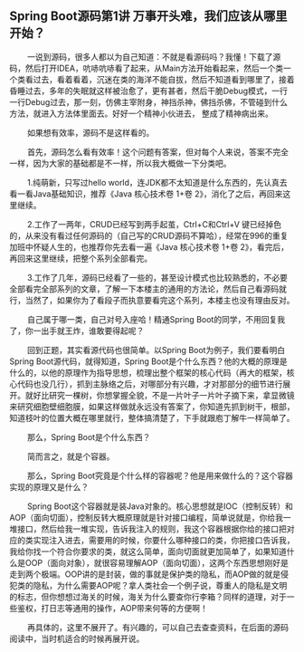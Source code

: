 ## Spring Boot源码第1讲 万事开头难，我们应该从哪里开始？

&nbsp;&nbsp;&nbsp;&nbsp;&nbsp;&nbsp;&nbsp;&nbsp;一说到源码，很多人都以为自己知道：不就是看源码吗？我懂！下载了源码，然后打开IDEA，吭哧吭哧看了起来，从Main方法开始看起来，然后一个类一个类看过去，看着看着，沉迷在类的海洋不能自拔，然后不知道看到哪里了，接着昏睡过去，多年的失眠就这样被治愈了，更有甚者，然后干脆Debug模式，一行一行Debug过去，那一刻，仿佛主宰附身，神挡杀神，佛挡杀佛，不管碰到什么方法，就进入方法体里面去。好好一个精神小伙进去， 整成了精神病出来。

&nbsp;&nbsp;&nbsp;&nbsp;&nbsp;&nbsp;&nbsp;&nbsp;如果想有效率，源码不是这样看的。

&nbsp;&nbsp;&nbsp;&nbsp;&nbsp;&nbsp;&nbsp;&nbsp;首先，源码怎么看有效率！这个问题有答案，但对每个人来说，答案不完全一样，因为大家的基础都是不一样，所以我大概做一下分类吧。

&nbsp;&nbsp;&nbsp;&nbsp;&nbsp;&nbsp;&nbsp;&nbsp;1.纯萌新，只写过hello world，连JDK都不太知道是什么东西的，先认真去看一看Java基础知识，推荐《Java 核心技术卷 1+卷 2》，消化了之后，再回来这里继续。

&nbsp;&nbsp;&nbsp;&nbsp;&nbsp;&nbsp;&nbsp;&nbsp;2.工作了一两年，CRUD已经写到两手起茧，Ctrl+C和Ctrl+V 键已经掉色的，从来没有看过任何源码的（自己写的CRUD源码不算哈），经常在996的重复加班中怀疑人生的，也推荐你先去看一遍《Java 核心技术卷 1+卷 2》，看完后，再回来这里继续，把整个系列全部看完。

&nbsp;&nbsp;&nbsp;&nbsp;&nbsp;&nbsp;&nbsp;&nbsp;3.工作了几年，源码已经看了一些的，甚至设计模式也比较熟悉的，不必要全部看完全部系列的文章，了解一下本楼主的通用的方法论，然后自己看源码就行，当然了，如果你为了看段子而执意要看完这个系列，本楼主也没有理由反对。

&nbsp;&nbsp;&nbsp;&nbsp;&nbsp;&nbsp;&nbsp;&nbsp;自己属于哪一类，自己对号入座哈！精通Spring Boot的同学，不用回复我了，你一出手就王炸，谁敢要得起呢？

&nbsp;&nbsp;&nbsp;&nbsp;&nbsp;&nbsp;&nbsp;&nbsp;回到正题，其实看源代码也很简单。以Spring Boot为例子，我们要看明白Spring Boot源代码，就得知道，Spring Boot是个什么东西？他的大概的原理是什么的，以他的原理作为指导思想，梳理出整个框架的核心代码（再大的框架，核心代码也没几行），抓到主脉络之后，对哪部分有兴趣，才对那部分的细节进行展开。就好比研究一棵树，你想掌握全貌，不是一片叶子一片叶子摘下来，拿显微镜来研究细胞壁细胞膜，如果这样做就永远没有答案了，你知道先抓到树干，根部，知道枝叶的位置大概在哪里就行，整体搞清楚了，下手就跟庖丁解牛一样简单了。

&nbsp;&nbsp;&nbsp;&nbsp;&nbsp;&nbsp;&nbsp;&nbsp;那么，Spring Boot是个什么东西？

&nbsp;&nbsp;&nbsp;&nbsp;&nbsp;&nbsp;&nbsp;&nbsp;简而言之，就是个容器。

&nbsp;&nbsp;&nbsp;&nbsp;&nbsp;&nbsp;&nbsp;&nbsp;那么，Spring Boot究竟是个什么样的容器呢？他是用来做什么的？这个容器实现的原理又是什么？

&nbsp;&nbsp;&nbsp;&nbsp;&nbsp;&nbsp;&nbsp;&nbsp;Spring Boot这个容器就是装Java对象的。核心思想就是IOC（控制反转）和 AOP（面向切面），控制反转大概原理就是针对接口编程，简单说就是，你给我一堆接口，然后给我一堆实现，告诉我注入的规则，我这个容器根据你给的接口把对应的类实现注入进去，需要用的时候，你要什么哪种接口的类，你把接口告诉我，我给你找一个符合你要求的类，就这么简单，面向切面就更加简单了，如果知道什么是OOP（面向对象），就很容易理解AOP（面向切面），这两个东西思想刚好是走到两个极端。OOP讲的是封装，做的事就是保护类的隐私，而AOP做的就是侵犯类的隐私，为什么需要AOP呢？拿人类社会一个例子说，尊重人的隐私是文明的标志，但你想想过海关的时候，海关为什么要查你行李箱？同样的道理，对于一些鉴权，打日志等通用的操作，AOP带来何等的方便啊！

&nbsp;&nbsp;&nbsp;&nbsp;&nbsp;&nbsp;&nbsp;&nbsp;再具体的，这里不展开了。有兴趣的，可以自己去查查资料，在后面的源码阅读中，当时机适合的时候再展开说。

